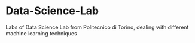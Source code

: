 # Data-Science-Lab
Labs of Data Science Lab from Politecnico di Torino, dealing with different machine learning techniques 
